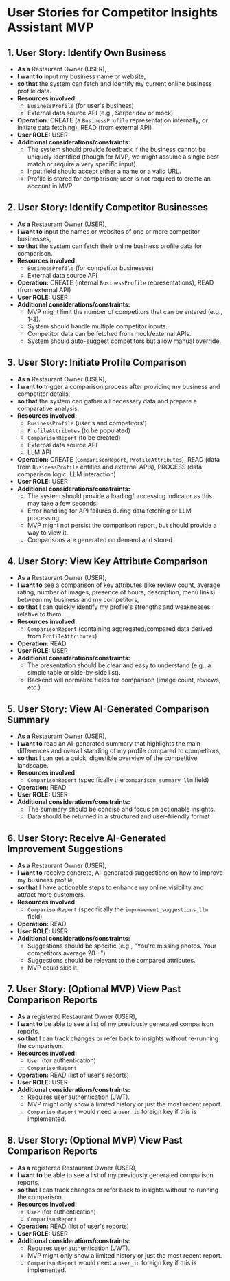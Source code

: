 # User Stories for Competitor Insights Assistant MVP

## 1. User Story: Identify Own Business

*   **As a** Restaurant Owner (USER),
*   **I want to** input my business name or website,
*   **so that** the system can fetch and identify my current online business profile data.
*   **Resources involved:**
    *   `BusinessProfile` (for user's business)
    *   External data source API (e.g., Serper.dev or mock)
*   **Operation:** CREATE (a `BusinessProfile` representation internally, or initiate data fetching), READ (from external API)
*   **User ROLE:** USER
*   **Additional considerations/constraints:**
    *   The system should provide feedback if the business cannot be uniquely identified (though for MVP, we might assume a single best match or require a very specific input).
    *   Input field should accept either a name or a valid URL.
    *   Profile is stored for comparison; user is not required to create an account in MVP

## 2. User Story: Identify Competitor Businesses

*   **As a** Restaurant Owner (USER),
*   **I want to** input the names or websites of one or more competitor businesses,
*   **so that** the system can fetch their online business profile data for comparison.
*   **Resources involved:**
    *   `BusinessProfile` (for competitor businesses)
    *   External data source API
*   **Operation:** CREATE (internal `BusinessProfile` representations), READ (from external API)
*   **User ROLE:** USER
*   **Additional considerations/constraints:**
    *   MVP might limit the number of competitors that can be entered (e.g., 1-3).
    *   System should handle multiple competitor inputs.
    *   Competitor data can be fetched from mock/external APIs.
    *   System should auto-suggest competitors but allow manual override.

## 3. User Story: Initiate Profile Comparison

*   **As a** Restaurant Owner (USER),
*   **I want to** trigger a comparison process after providing my business and competitor details,
*   **so that** the system can gather all necessary data and prepare a comparative analysis.
*   **Resources involved:**
    *   `BusinessProfile` (user's and competitors')
    *   `ProfileAttributes` (to be populated)
    *   `ComparisonReport` (to be created)
    *   External data source API
    *   LLM API
*   **Operation:** CREATE (`ComparisonReport`, `ProfileAttributes`), READ (data from `BusinessProfile` entities and external APIs), PROCESS (data comparison logic, LLM interaction)
*   **User ROLE:** USER
*   **Additional considerations/constraints:**
    *   The system should provide a loading/processing indicator as this may take a few seconds.
    *   Error handling for API failures during data fetching or LLM processing.
    *   MVP might not persist the comparison report, but should provide a way to view it.
    *   Comparisons are generated on demand and stored.

## 4. User Story: View Key Attribute Comparison

*   **As a** Restaurant Owner (USER),
*   **I want to** see a comparison of key attributes (like review count, average rating, number of images, presence of hours, description, menu links) between my business and my competitors,
*   **so that** I can quickly identify my profile's strengths and weaknesses relative to them.
*   **Resources involved:**
    *   `ComparisonReport` (containing aggregated/compared data derived from `ProfileAttributes`)
*   **Operation:** READ
*   **User ROLE:** USER
*   **Additional considerations/constraints:**
    *   The presentation should be clear and easy to understand (e.g., a simple table or side-by-side list).
    *   Backend will normalize fields for comparison (image count, reviews, etc.)

## 5. User Story: View AI-Generated Comparison Summary

*   **As a** Restaurant Owner (USER),
*   **I want to** read an AI-generated summary that highlights the main differences and overall standing of my profile compared to competitors,
*   **so that** I can get a quick, digestible overview of the competitive landscape.
*   **Resources involved:**
    *   `ComparisonReport` (specifically the `comparison_summary_llm` field)
*   **Operation:** READ
*   **User ROLE:** USER
*   **Additional considerations/constraints:**
    *   The summary should be concise and focus on actionable insights.
    *   Data should be returned in a structured and user-friendly format

## 6. User Story: Receive AI-Generated Improvement Suggestions

*   **As a** Restaurant Owner (USER),
*   **I want to** receive concrete, AI-generated suggestions on how to improve my business profile,
*   **so that** I have actionable steps to enhance my online visibility and attract more customers.
*   **Resources involved:**
    *   `ComparisonReport` (specifically the `improvement_suggestions_llm` field)
*   **Operation:** READ
*   **User ROLE:** USER
*   **Additional considerations/constraints:**
    *   Suggestions should be specific (e.g., "You're missing photos. Your competitors average 20+.").
    *   Suggestions should be relevant to the compared attributes.
    *   MVP could skip it.

## 7. User Story: (Optional MVP) View Past Comparison Reports

*   **As a** registered Restaurant Owner (USER),
*   **I want to** be able to see a list of my previously generated comparison reports,
*   **so that** I can track changes or refer back to insights without re-running the comparison.
*   **Resources involved:**
    *   `User` (for authentication)
    *   `ComparisonReport`
*   **Operation:** READ (list of user's reports)
*   **User ROLE:** USER
*   **Additional considerations/constraints:**
    *   Requires user authentication (JWT).
    *   MVP might only show a limited history or just the most recent report.
    *   `ComparisonReport` would need a `user_id` foreign key if this is implemented.

## 8. User Story: (Optional MVP) View Past Comparison Reports

*   **As a** registered Restaurant Owner (USER),
*   **I want to** be able to see a list of my previously generated comparison reports,
*   **so that** I can track changes or refer back to insights without re-running the comparison.
*   **Resources involved:**
    *   `User` (for authentication)
    *   `ComparisonReport`
*   **Operation:** READ (list of user's reports)
*   **User ROLE:** USER
*   **Additional considerations/constraints:**
    *   Requires user authentication (JWT).
    *   MVP might only show a limited history or just the most recent report.
    *   `ComparisonReport` would need a `user_id` foreign key if this is implemented.
